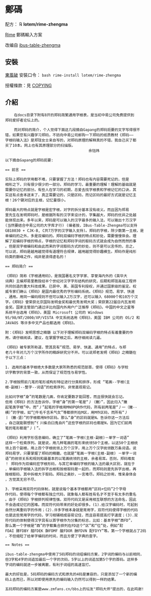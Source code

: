 # 鄭碼

配方： ℞ **lotem/rime-zhengma**

[Rime](http://rime.im) 鄭碼輸入方案

改编自 [ibus-table-zhengma](https://github.com/acevery/ibus-table-zhengma)

## 安裝

[東風破](https://github.com/rime/plum) 安裝口令： `bash rime-install lotem/rime-zhengma`

授權條款：見 [COPYING](COPYING)

## 介紹

        在docs目录下附有8开的郑码简繁通用字根表，是当初中易公司免费提供到
    郑码爱好者论坛上的。

        而对郑码的简介，个人觉得下面这几段摘自Gapang的郑码扼要的文字写得很不
    错，如果您有兴趣学习郑码，不妨向中易公司邮购一下郑码的纸质教材《郑码——
    字根码输入法》是郑珑女士亲自写的，对郑码原理的解释真的不错，我自己买了都
    买了10本。网上也有其原理部分的扫描版。
                                          余钰炜

    以下摘自Gapang的郑码扼要:

    == 前言 ==

    实际上郑码的学用都不难，只要掌握了方法！郑码也有内容需要死记的，但是
    相形之下，只有很少很少的一部分。郑码的学习，最重要的理解！理解的基础就是
    需要你记忆的部分。有些人在学习的初期，总爱去找字根表和字根记忆的口诀，其
    实这有点舍本逐末了，真正需要记的，只是区码，而记区码的最好方式就是记忆主
    根！26个键对应的主根，记忆量很小。

    郑码最大的特点就是字根是宏字根，对字的拆分基本没有歧义。而且因为郑易
    里先生在发明郑码时，是根据所有的汉字来设计的，字集越大，郑码的优异之处越
    能体现出来。多年以来，郑码是可以输入的汉字最多的输入法，可以输出十万汉字
    (当然要结合中易公司的大字库才行) (编者按，IBus-Table-Zhengma可以支持
    GB18030 + CJK-B, C共7万字的汉字输入支持)。郑码的字根，除少数第一主根，是
    单编码的之外，多是双编码的。郑码双编码字根的特点和妙处，需要慢慢体会。理
    解了双编码字根的特点，字根的记忆和郑码字词的取码方式就会成为自然而然的事
    。但是双字根编码和由此而来的字词取码方式的妙处，则不是可以言传的，总之，
    可以说，郑码是越用越觉得有道理符合规律，越用越觉得妙趣横生。郑码作是纯形
    码类的巅峰之作，纯非是浪得虚名的！

    == 郑码简介 ==

    《郑码》简称《字根通用码》，是我国著名文字学家、享誉海内外的《英华大
    词典》主编郑易里教授经半个世纪对汉字字形结构的研究，后期和郑珑高级工程师
    共同创造的重大科技成果。已获中、美、英国专利授权，并通过国家级的鉴定。权
    威专家们确认《郑码》是国内最优秀的字形编码系统。《郑码》规范、易学、快速
    、通用。用同一编码规则不但可以输入2万汉字，还可以输入 68000个和10万个汉
    字。《郑码》曾荣获北京国际发明金奖和最优秀发明大奖；荣获第22届日内瓦发明
    金奖。国家主管部门通过评比向国内外用户广泛推荐《郑码》。中国的中文之星等
    系统平台选用《郑码》，美国 Microsoft 公司的 Windows
    95/98/NT/2000/XP/VISTA 中文系统选用《郑码》，美国 IBM 公司的 OS/2 和
    JAVAOS 等许多中文产品也都选用《郑码》。
     
    附：《郑码》发明思想之精髄 以下对于理解郑码双编码字根的特点有着重要的作
    用，请仔细阅读。建议，在掌握字根之后，再仔细阅读几遍。

    《郑码》被专家所称道，赞其具有“规范、易学、快速、通用”的特点，与郑
    老几十年对几万个汉字所作的精辟研究分不开。可以说郑老发明《郑码》之精髄在
    于以下三点：

    1. 选用的基本字根绝大多数是大家所熟悉的规范部首，使得《郑码》与学校
    识字教学的背景一致，从而保证了规范性与易学性。

    2.字根按照前几笔的笔形或构形特征进行分类和排序，形成 “笔画--字根(主
    根-副根)--整字--词语”的检索序列，非常直观易记。

    比如问字根“身”的笔数是几画，你肯定要数才能回答，而且很快就会忘记。
    但用《郑码》的方法告诉你，字根“身”的第一笔是“丿（撇）”，因此归入“撇
    起笔类字根”中。而“丿”起笔的字根用MNOPQR作代码，所有前两笔是“丿一（撇--
    横）”的字根，如“牛毛千舌禾气攵”等都排列在M区，用M作区码，而所有“丿
    丨（撇-竖）”的字根都用N作区码。那么“身”的区码就是N。告诉你这一方法后
    ，自己就能联想到“亻川隹白臼鬼自片”这些字根的区码也都是N，因为它们前两
    笔的笔形都是“丿丨”。

    《郑码》利用字形信息编码，确立了“笔画－字根(主根-副根)－单字－词语”
    这样一个检索序列。就是说，用几种笔画的笔形来统领50个主根，以这50个主根统
    领上百个副根，用上百个字根统领上万个汉字，用上万个汉字统领数万条词语。说
    郑码易学，只要掌握了郑码的精髓，也就是“笔画－字根(主根-副根) －单字－词
    语”的统领关系和规则和最基本的以笔画统领的主根，余者易耳。否则，郑码难矣
    ！ 郑码作为双编码宏字根形码，与其它单编码字根的输入法的最大区别，就在于
    ，单编码字根输入法的拆字出根和按根取码是一起的，而郑码则是先拆字出根，再
    按根取码，其中拆根大于取码。郑码之奥妙，一言难尽。郑码之妙用，惟亲身体会
    ，方觉其无穷不尽。

    3. 字根采用双符代码体制，就是说每个基本字根都用“区码+位码”2个字母
    作代码，使得每个字根都有独立代码，就象每人都有姓有名才不至于有太多的重名
    。由于《郑码》字根排列规律性强，双符代码又是采用相互联想的方法命名，因此
    不会造成记忆的困难。而双符代码带来的好处却很多。(1).给汉字编码时，可起到
    自然分离重码字的作用；(2).许多字根本身就是常用字，双符代码使得字根的代码
    也是这些常用字的代码，学习相辅相成容易记住，而且容易提高打字速度；(3).双
    符代码的体制使得汉字具有以首字根作为分集的标志，比如：基本字根“酉FD”，
    那么第一个字根是“酉”的字都集合排列在FD这个“区”和“位”处，例如“酊
    FDAI 酵FDBY 醋FDEK 酥FDMF 酸FDOR 酬FDVN 配FDYY”等。第一个字根就占了2码
    ，不但缩短了给单字编码的时间，而且方便了字典的查字。

    == Notes ==

    ibus-table-zhengma中使用了5码郑码的词组编码方案，2字词的编码与以前相同，
    但3字和4字的词追加最后一个字的次码，5字以上的词追加第5个字的首码。这样多
    字词的编码就进一步被离散，有利于词组的高速盲打。

    最大的好处是，5码郑码的编码方式和原先的4码是兼容的，只是添加了一个新的编
    码上去而已，所以对即使用原先的编码输入仍然可以得到一样的结果。

    五码郑码的编码方案是www.zmfans.cn/bbs上的坛友"郑码大师"提出的，在此鸣谢!
